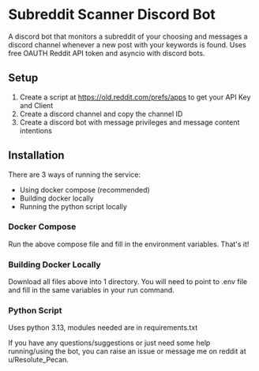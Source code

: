 # Subreddit Scanner Discord Bot

A discord bot that monitors a subreddit of your choosing and messages a discord channel whenever a new post with your keywords is found. Uses free OAUTH Reddit API token and asyncio with discord bots.

## Setup
1. Create a script at https://old.reddit.com/prefs/apps to get your API Key and Client
2. Create a discord channel and copy the channel ID
3. Create a discord bot with message privileges and message content intentions

## Installation
There are 3 ways of running the service:
- Using docker compose (recommended)
- Building docker locally
- Running the python script locally

### Docker Compose
Run the above compose file and fill in the environment variables. That's it!

### Building Docker Locally
Download all files above into 1 directory. You will need to point to .env file and fill in the same variables in your run command. 

### Python Script
Uses python 3.13, modules needed are in requirements.txt


If you have any questions/suggestions or just need some help running/using the bot, you can raise an issue or message me on reddit at u/Resolute_Pecan.
